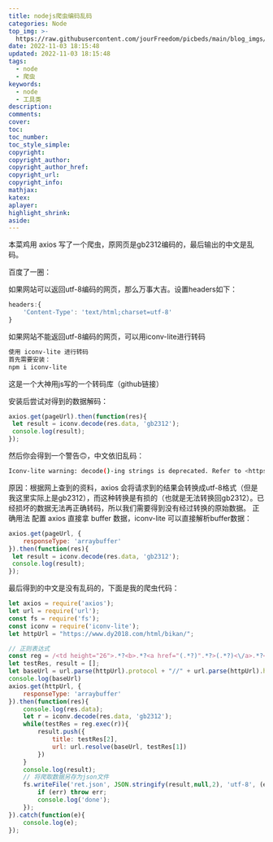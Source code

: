 ```yaml
---
title: nodejs爬虫编码乱码
categories: Node
top_img: >-
  https://raw.githubusercontent.com/jourFreedom/picbeds/main/blog_imgs/8ea16b280878493e8b07cd4f33c4b465_9b9b8903ca754025ae8507dbb805525a_thumb.jpg
date: 2022-11-03 18:15:48
updated: 2022-11-03 18:15:48
tags: 
  - node
  - 爬虫
keywords:
  - node
  - 工具类
description:
comments:
cover:
toc:
toc_number:
toc_style_simple:
copyright:
copyright_author:
copyright_author_href:
copyright_url:
copyright_info:
mathjax:
katex:
aplayer:
highlight_shrink:
aside:
---
```


本菜鸡用 axios 写了一个爬虫，原网页是gb2312编码的，最后输出的中文是乱码。

百度了一圈：

如果网站可以返回utf-8编码的网页，那么万事大吉。设置headers如下：

```javascript
headers:{
    'Content-Type': 'text/html;charset=utf-8'
}
```

如果网站不能返回utf-8编码的网页，可以用iconv-lite进行转码

```bash
使用 iconv-lite 进行转码
首先需要安装：
npm i iconv-lite
```

这是一个大神用js写的一个转码库（github链接）

安装后尝试对得到的数据解码：

```js
axios.get(pageUrl).then(function(res){
 let result = iconv.decode(res.data, 'gb2312');
 console.log(result);
});
```

然后你会得到一个警告🙃，中文依旧乱码：

```bash
Iconv-lite warning: decode()-ing strings is deprecated. Refer to <https://github.com/ashtuchkin/iconv-lite/wiki/Use-Buffers-when-decoding>
```

原因：根据网上查到的资料，axios 会将请求到的结果会转换成utf-8格式（但是我这里实际上是gb2312），而这种转换是有损的（也就是无法转换回gb2312）。已经损坏的数据无法再正确转码，所以我们需要得到没有经过转换的原始数据。
正确用法
配置 axios 直接拿 buffer 数据，iconv-lite 可以直接解析buffer数据：

```js
axios.get(pageUrl, {
    responseType: 'arraybuffer'
}).then(function(res){
 let result = iconv.decode(res.data, 'gb2312');
 console.log(result);
});
```

最后得到的中文是没有乱码的，下面是我的爬虫代码：

```js
let axios = require('axios');
let url = require('url');
const fs = require('fs');
const iconv = require('iconv-lite');
let httpUrl = "https://www.dy2018.com/html/bikan/";

// 正则表达式
const reg = /<td height="26">.*?<b>.*?<a href="(.*?)".*?>(.*?)<\/a>.*?<\/b>.*?<\/td>/igs;
let testRes, result = [];
let baseUrl = url.parse(httpUrl).protocol + "//" + url.parse(httpUrl).host;
console.log(baseUrl)
axios.get(httpUrl, {
    responseType: 'arraybuffer'
}).then(function(res){
    console.log(res.data);
    let r = iconv.decode(res.data, 'gb2312');
    while(testRes = reg.exec(r)){
        result.push({
            title: testRes[2],
            url: url.resolve(baseUrl, testRes[1])
        })
    }
    console.log(result);
    // 将爬取数据另存为json文件
    fs.writeFile('ret.json', JSON.stringify(result,null,2), 'utf-8', (err) => {
        if (err) throw err;
        console.log('done');
    });
}).catch(function(e){
    console.log(e);
});
```

